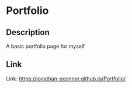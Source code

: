 # Portfolio

## Description
A basic portfolio page for myself

## Link
Link: https://jonathan-oconnor.github.io/Portfolio/